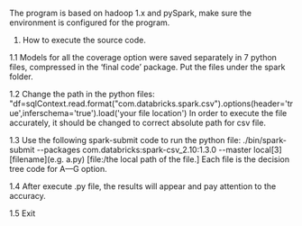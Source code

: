 The program is based on hadoop 1.x and pySpark, make sure the environment is configured for the program. 

1.	How to execute the source code.

1.1  Models for all the coverage option were saved separately  in 7 python files, compressed in the ‘final code’ package. Put the files under the spark folder.

1.2 Change the path in the python files: 
  "df=sqlContext.read.format("com.databricks.spark.csv").options(header='true',inferschema='true').load('your file location')
  In order to execute the file accurately, it should be changed to correct absolute path for csv file.

1.3 Use the following spark-submit code to run the python file:
  ./bin/spark-submit --packages com.databricks:spark-csv_2.10:1.3.0 --master local[3] [filename](e.g. a.py) [file:/the local path of the file.]
  Each file is the decision tree code for A—G option.

1.4 After execute .py file, the results will appear and pay attention to the accuracy.

1.5 Exit

